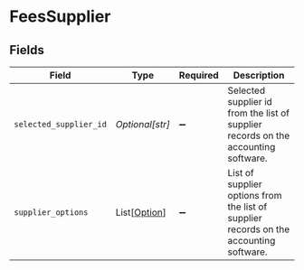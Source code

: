 # FeesSupplier


## Fields

| Field                                                                                  | Type                                                                                   | Required                                                                               | Description                                                                            |
| -------------------------------------------------------------------------------------- | -------------------------------------------------------------------------------------- | -------------------------------------------------------------------------------------- | -------------------------------------------------------------------------------------- |
| `selected_supplier_id`                                                                 | *Optional[str]*                                                                        | :heavy_minus_sign:                                                                     | Selected supplier id from the list of supplier records on the accounting software.     |
| `supplier_options`                                                                     | List[[Option](../../models/shared/option.md)]                                          | :heavy_minus_sign:                                                                     | List of supplier options from the list of supplier records on the accounting software. |